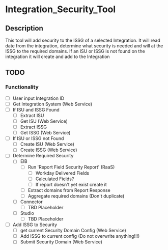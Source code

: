 # Integration_Security_Tool
## Description
This tool will add security to the ISSG of a selected Integration. It will read date from the integration, determine what security is needed and will at the ISSG to the required domains. If an ISU or ISSG is not found on the integration it will create and add to the Integration

## TODO
### Functionality
- [ ] User input Integration ID
- [ ] Get Integration System (Web Service)
- [ ] If ISU and ISSG Found
    - [ ] Extract ISU
    - [ ] Get ISU (Web Service)
    - [ ] Extract ISSG
    - [ ] Get ISSG (Web Service)
- [ ] If ISU or ISSG not Found
    - [ ] Create ISU (Web Service)
    - [ ] Create ISSG (Web Service)
- [ ] Determine Required Security
    - [ ] EIB
        - [ ] Run 'Report Field Security Report' (RaaS)
            - [ ] Workday Delivered Fields
            - [ ] Calculated Fields?
            - [ ] If report doesn't yet exist create it
        - [ ] Extract domains from Report Response
        - [ ] Aggregate required domains (Don't duplicate)
    - [ ] Connector
        - [ ] TBD Placeholder
    - [ ] Studio
        - [ ] TBD Placeholder
- [ ] Add ISSG to Security
    - [ ] get current Security Domain Config (Web Service)
    - [ ] Add ISSG to current config (Do not overwrite anything!!!)
    - [ ] Submit Security Domain (Web Service)